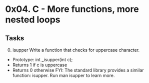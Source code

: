 # 0x04. C - More functions, more nested loops
## Tasks
0. isupper
Write a function that checks for uppercase character.
- Prototype: int _isupper(int c);
- Returns 1 if c is uppercase
- Returns 0 otherwise
FYI: The standard library provides a similar function: isupper. Run man isupper to learn more.
